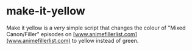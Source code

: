 # make-it-yellow
Make it yellow is a *very* simple script that changes the colour of "Mixed Canon/Filler" episodes on [www.animefillerlist.com](www.animefillerlist.com) to yellow instead of green.

